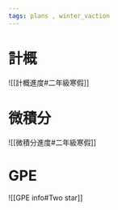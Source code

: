 ```yaml
---
tags: plans , winter_vaction
---
```


# 計概
![[計概進度#二年級寒假]]

# 微積分
![[微積分進度#二年級寒假]]

# GPE
![[GPE info#Two star]]